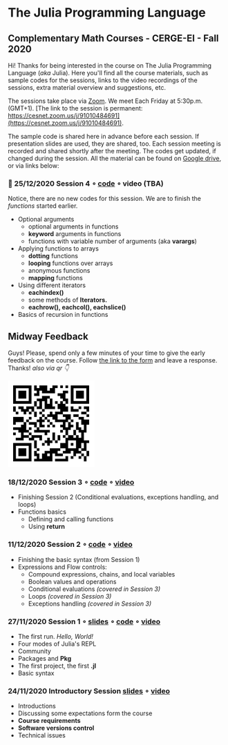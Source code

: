 # The Julia Programming Language
## Complementary Math Courses - CERGE-EI - Fall 2020

Hi! Thanks for being interested in the course on The Julia Programming Language (*aka* Julia). Here you'll find all the course materials, such as sample codes for the sessions, links to the video recordings of the sessions, extra material overview and suggestions, etc.

The sessions take place via [Zoom](https://zoom.us/). We meet Each Friday at 5:30p.m. (GMT+1). [The link to the session is permanent: https://cesnet.zoom.us/j/91010484691](https://cesnet.zoom.us/j/91010484691).

The sample code is shared here in advance before each session. If presentation slides are used, they are shared, too. Each session meeting is recorded and shared shortly after the meeting. The codes get updated, if changed during the session. All the material can be found on [Google drive](https://drive.google.com/drive/folders/1zwglSjPix7HvA99Hnlir9AFUPjREN7D6?usp=sharing), or via links below:

### 🎄 25/12/2020 Session 4 ∘ [code](session3/) ∘ video (TBA)
Notice, there are no new codes for this session. We are to finish the *functions* started earlier.
- Optional arguments
  * optional arguments in functions
  * **keyword** arguments in functions
  * functions with variable number of arguments (aka **varargs**)
- Applying functions to arrays
  * **dotting** functions
  * **looping** functions over arrays
  * anonymous functions
  * **mapping** functions
- Using different iterators
  * **eachindex()**
  * some methods of **Iterators.**
  * **eachrow(), eachcol(), eachslice()**
- Basics of recursion in functions

## Midway Feedback
Guys! Please, spend only a few minutes of your time to give the early feedback on the course. Follow [the link to the form](https://forms.gle/j5wmB9dP47oRtzAS9) and leave a response. Thanks! *also via qr 👇*

![](other/midwayfeedback.png)

### 18/12/2020 Session 3 ∘ [code](session3/) ∘ [video](https://drive.google.com/file/d/16Zd_vpkfTkubIb-uZdJu6f4F31AuBKTX/view?usp=sharing)
- Finishing Session 2 (Conditional evaluations, exceptions handling, and loops)
- Functions basics
  * Defining and calling functions
  * Using **return**

### 11/12/2020 Session 2 ∘ [code](session2/) ∘ [video](https://drive.google.com/file/d/1cptls_Ny-_VuL7i01TNbAdCWeeIo-Jvw/view?usp=sharing)
- Finishing the basic syntax (from Session 1)
- Expressions and Flow controls:
  * Compound expressions, chains, and local variables
  * Boolean values and operations
  * Conditional evaluations *(covered in Session 3)*
  * Loops *(covered in Session 3)*
  * Exceptions handling *(covered in Session 3)*

### 27/11/2020 Session 1 ∘ [slides](https://docs.google.com/presentation/d/15gUpdORVxgq_RixQ1jt-MBthiB8-3VR7NCgy-uDpmLU/edit?usp=sharing) ∘ [code](session1/) ∘ [video](https://drive.google.com/file/d/1L7YRYkm1cqfb_uM1u9D-LVURScu55Waz/view?usp=sharing)
- The first run. *Hello, World!*
- Four modes of Julia's REPL
- Community
- Packages and **Pkg**
- The first project, the first **.jl**
- Basic syntax

### 24/11/2020 Introductory Session [slides](https://docs.google.com/presentation/d/1_TREKLs3RTqCIpLjtro4qNUouezLphOa7KUPlup1hiI/edit?usp=sharing) ∘ [video](https://drive.google.com/file/d/18QvydiyLOQ3THFVM9tIgVCLbFKitwyA5/view?usp=sharing)
 - Introductions
 - Discussing some expectations form the course
 - **Course requirements**
 - **Software versions control**
 - Technical issues

